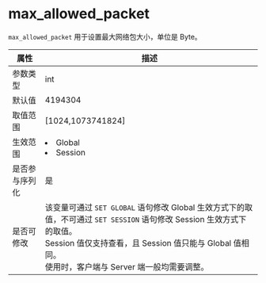 # max_allowed_packet

`max_allowed_packet` 用于设置最大网络包大小，单位是 Byte。

| **属性**  |                                                       **描述**                                                       |
|---------|--------------------------------------------------------------------------------------------------------------------|
| 参数类型    | int                                                                                                                |
| 默认值     | 4194304                                                                                                            |
| 取值范围    | \[1024,1073741824\]                                                                                                |
| 生效范围    | <li> Global   <li> Session            |
| 是否参与序列化 | 是                                                                                                                  |
| 是否可修改   | 该变量可通过 `SET GLOBAL` 语句修改 Global 生效方式下的取值，不可通过 `SET SESSION` 语句修改 Session 生效方式下的取值。<br>Session 值仅支持查看，且 Session 值只能与 Global 值相同。<br>使用时，客户端与 Server 端一般均需要调整。 |
